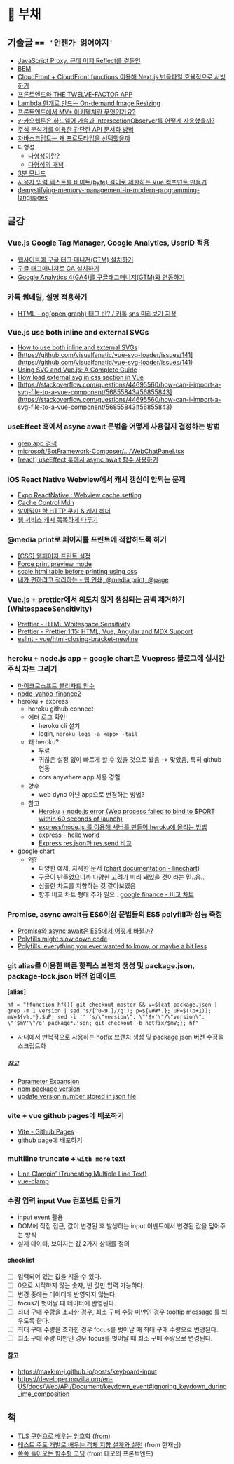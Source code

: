 # 🧱 부채

## 기술글 `== '언젠가 읽어야지'`
- [JavaScript Proxy. 근데 이제 Reflect를 곁들인](https://meetup.toast.com/posts/302)
- [BEM](http://getbem.com/naming/)
- [CloudFront + CloudFront functions 이용해 Next.js 번들파일 효율적으로 서빙하기](https://medium.com/wantedjobs/cloudfront-cloudfront-functions-%EC%9D%B4%EC%9A%A9%ED%95%98%EC%97%AC-next-js-%EB%B2%88%EB%93%A4%ED%8C%8C%EC%9D%BC-%ED%9A%A8%EC%9C%A8%EC%A0%81%EC%9C%BC%EB%A1%9C-%EC%84%9C%EB%B9%99%ED%95%98%EA%B8%B0-9ccc0541e406)
- [프론트엔드와 THE TWELVE-FACTOR APP](https://fe-developers.kakaoent.com/2021/211125-create-12factor-app-with-nextjs/)
- [Lambda 한개로 만드는 On-demand Image Resizing](https://engineering.huiseoul.com/lambda-%ED%95%9C%EA%B0%9C%EB%A1%9C-%EB%A7%8C%EB%93%9C%EB%8A%94-on-demand-image-resizing-d48167cc1c31)
- [프론트엔드에서 MV* 아키텍쳐란 무엇인가요?](https://velog.io/@teo/%ED%94%84%EB%A1%A0%ED%8A%B8%EC%97%94%EB%93%9C%EC%97%90%EC%84%9C-MV-%EC%95%84%ED%82%A4%ED%85%8D%EC%B3%90%EB%9E%80-%EB%AC%B4%EC%97%87%EC%9D%B8%EA%B0%80%EC%9A%94)
- [카카오웹툰은 하드웨어 가속과 IntersectionObserver를 어떻게 사용했을까?](https://fe-developers.kakaoent.com/2021/211202-gpu-intersection-observer/?fbclid=IwAR24RhzOELcG2lm1JuVoA1VGsS1omARHM2Kv9bN0QW1eVea1CcoKU0LX3_Q)
- [주석 분석기를 이용한 간단한 API 문서화 방법](https://engineering.linecorp.com/ko/blog/comments-parsing-api-documentation/)
- [자바스크립트는 왜 프로토타입을 선택했을까](https://medium.com/@limsungmook/%EC%9E%90%EB%B0%94%EC%8A%A4%ED%81%AC%EB%A6%BD%ED%8A%B8%EB%8A%94-%EC%99%9C-%ED%94%84%EB%A1%9C%ED%86%A0%ED%83%80%EC%9E%85%EC%9D%84-%EC%84%A0%ED%83%9D%ED%96%88%EC%9D%84%EA%B9%8C-997f985adb42)
- 다형성
  - [다형성이란?](https://tecoble.techcourse.co.kr/post/2020-10-27-polymorphism/)
  - [다형성의 개념](http://www.tcpschool.com/java/java_polymorphism_concept)
- [3분 모나드](https://overcurried.com/3%EB%B6%84%20%EB%AA%A8%EB%82%98%EB%93%9C/)
- [사용자 입력 텍스트를 바이트(byte) 길이로 제한하는 Vue 컴포넌트 만들기](https://meetup.toast.com/posts/319)
- [demystifying-memory-management-in-modern-programming-languages](https://dev.to/deepu105/demystifying-memory-management-in-modern-programming-languages-ddd)

## 글감

### Vue.js Google Tag Manager, Google Analytics, UserID 적용

- [웹사이트에 구글 태그 매니저(GTM) 설치하기](https://nohze.com/mkt/gtm02_GTMInstall/)
- [구글 태그매니저로 GA 설치하기](https://nohze.com/mkt/gtm03_GAInstall/)
- [Google Analytics 4(GA4)를 구글태그매니저(GTM)와 연동하기 ](https://finedata.tistory.com/23)

### 카톡 썸네일, 설명 적용하기

- [HTML - og(open graph) 태그 란? / 카톡,sns 미리보기 지정](https://gocoder.tistory.com/315)

### Vue.js use both inline and external SVGs
- [How to use both inline and external SVGs](https://vue-svg-loader.js.org/faq.html#how-to-use-both-inline-and-external-svgs)
- [https://github.com/visualfanatic/vue-svg-loader/issues/141](https://github.com/visualfanatic/vue-svg-loader/issues/141)
- [Using SVG and Vue.js: A Complete Guide](https://blog.logrocket.com/using-svg-and-vue-js-a-complete-guide/)
- [How load external svg in css section in Vue](https://stackoverflow.com/questions/59176312/how-load-external-svg-in-css-section-in-vue)
- [https://stackoverflow.com/questions/44695560/how-can-i-import-a-svg-file-to-a-vue-component/56855843#56855843](https://stackoverflow.com/questions/44695560/how-can-i-import-a-svg-file-to-a-vue-component/56855843#56855843)

### useEffect 훅에서 async await 문법을 어떻게 사용할지 결정하는 방법

- [grep.app 검색](https://grep.app/search?q=useEffect%5C%28%28.%7C%5Cs%7C%5Cn%29%2A%3Fasync&regexp=true&case=true&filter[lang][0]=JSX&filter[lang][1]=TSX)
- [microsoft/BotFramework-Composer/.../WebChatPanel.tsx](https://github.com/microsoft/BotFramework-Composer/blob/main/Composer/packages/client/src/components/WebChat/WebChatPanel.tsx)
- [[react] useEffect 훅에서 async await 함수 사용하기](https://velog.io/@he0_077/useEffect-%ED%9B%85%EC%97%90%EC%84%9C-async-await-%ED%95%A8%EC%88%98-%EC%82%AC%EC%9A%A9%ED%95%98%EA%B8%B0)

### iOS React Native Webview에서 캐시 갱신이 안되는 문제

- [Expo ReactNative :  Webview cache setting](https://blog.naver.com/PostView.naver?blogId=zizimoos&logNo=222324680030&categoryNo=51&parentCategoryNo=0&viewDate=&currentPage=1&postListTopCurrentPage=1&from=postView&userTopListOpen=true&userTopListCount=5&userTopListManageOpen=false&userTopListCurrentPage=1)
- [Cache Control Mdn](https://developer.mozilla.org/en-US/docs/Web/HTTP/Headers/Cache-Control)
- [알아둬야 할 HTTP 쿠키 & 캐시 헤더](https://www.zerocho.com/category/HTTP/post/5b594dd3c06fa2001b89feb9)
- [웹 서비스 캐시 똑똑하게 다루기](https://toss.tech/article/smart-web-service-cache)

### @media print로 페이지를 프린트에 적합하도록 하기

- [[CSS] 웹페이지 프린트 설정](https://studyhardgogo.tistory.com/148)
- [Force print preview mode](https://developer.chrome.com/docs/devtools/css/print-preview/)
- [scale html table before printing using css](https://stackoverflow.com/questions/28757370/scale-html-table-before-printing-using-css)
- [내가 편하려고 정리하는 - 웹 인쇄, @media print, @page](https://velog.io/@may54ther/%EB%82%B4%EA%B0%80-%ED%8E%B8%ED%95%98%EB%A0%A4%EA%B3%A0-%EC%A0%95%EB%A6%AC%ED%95%98%EB%8A%94-%EC%9D%B8%EC%87%84-%EA%B4%80%EB%A0%A8-CSS)

### Vue.js + prettier에서 의도치 않게 생성되는 공백 제거하기 (WhitespaceSensitivity)

- [Prettier - HTML Whitespace Sensitivity](https://prettier.io/docs/en/options.html#html-whitespace-sensitivity)
- [Prettier - Prettier 1.15: HTML, Vue, Angular and MDX Support](https://prettier.io/blog/2018/11/07/1.15.0.html#whitespace-sensitive-formatting)
- [eslint - vue/html-closing-bracket-newline](https://eslint.vuejs.org/rules/html-closing-bracket-newline.html)

### heroku + node.js app + google chart로 Vuepress 블로그에 실시간 주식 차트 그리기

- [마이크로소프트 블리자드 인수](https://news.hada.io/topic?id=5784&utm_source=slack&utm_medium=bot&utm_campaign=TLS6AUE2K)
- [node-yahoo-finance2](https://github.com/gadicc/node-yahoo-finance2)
- heroku + express
  - heroku github connect
  - 에러 로그 확인
    - heroku cli 설치
    - login, `heroku logs -a <app> -tail`
  - 왜 heroku?
    - 무료
    - 귀찮은 설정 없이 빠르게 할 수 있을 것으로 봤음 -> 맞았음, 특히 github 연동
    - cors anywhere app 사용 경험
  - 향후
    - web dyno 아닌 app으로 변경하는 방법?
  - 참고
    - [Heroku + node.js error (Web process failed to bind to $PORT within 60 seconds of launch)](https://stackoverflow.com/questions/15693192/heroku-node-js-error-web-process-failed-to-bind-to-port-within-60-seconds-of)
    - [express/node.js 를 이용해 서버를 만들어 heroku에 올리는 방법](https://medium.com/@yoobi55/express-node-js-%EB%A5%BC-%EC%9D%B4%EC%9A%A9%ED%95%B4-%EC%84%9C%EB%B2%84%EB%A5%BC-%EB%A7%8C%EB%93%A4%EC%96%B4-heroku%EC%97%90-%EC%98%AC%EB%A6%AC%EB%8A%94-%EB%B0%A9%EB%B2%95-3a5134fc8743)
    - [express - hello world](https://expressjs.com/en/starter/hello-world.html)
    - [Express res.json과 res.send 비교](https://haeguri.github.io/2018/12/30/compare-response-json-send-func/)
- google chart
  - 왜?
    - 다양한 예제, 자세한 문서 ([chart documentation - linechart](https://developers.google.com/chart/interactive/docs/gallery/linechart?hl=en))
    - 구글이 만들었으니까 다양한 고려가 미리 돼있을 것이라는 믿..음..
    - 심플한 차트를 지향하는 것 같아보였음
    - 향후 비교 차트 형태 추가 필요 : [google finance - 비교 차트](https://www.google.com/finance/quote/AAPL:NASDAQ?comparison=NASDAQ%3ATSLA%2CNASDAQ%3AAMZN)
    
### Promise, async await등 ES6이상 문법들의 ES5 polyfill과 성능 측정

- [Promise와 async await은 ES5에서 어떻게 바뀔까?](https://velog.io/@ansrjsdn/Promise%EC%99%80-async-await%EC%9D%80-ES5%EC%97%90%EC%84%9C-%EC%96%B4%EB%96%BB%EA%B2%8C-%EB%B0%94%EB%80%94%EA%B9%8C)
- [Polyfills might slow down code](https://doctorderek.medium.com/polyfills-might-slow-down-code-5c7dfe6c7e40)
- [Polyfills: everything you ever wanted to know, or maybe a bit less](https://medium.com/hackernoon/polyfills-everything-you-ever-wanted-to-know-or-maybe-a-bit-less-7c8de164e423)

### git alias를 이용한 빠른 핫픽스 브랜치 생성 및 package.json, package-lock.json 버전 업데이트

**[alias]**

`hf = "!function hf(){ git checkout master && v=$(cat package.json | grep -m 1 version | sed 's/[^0-9.]//g'); p=${v##*.}; uP=$((p+1)); mV=${v%.*}.$uP; sed -i '' 's/\"version\": \"'$v'\"/\"version\": \"'$mV'\"/g' package*.json; git checkout -b hotfix/$mV;}; hf"`

- 사내에서 반복적으로 사용하는 hotfix 브랜치 생성 및 package.json 버전 수정을 스크립트화

##### 참고

- [Parameter Expansion](https://mug896.github.io/bash-shell/exp_and_sub/parameter_expansion.html)
- [npm package version](https://gist.github.com/DarrenN/8c6a5b969481725a4413?permalink_comment_id=3772203#gistcomment-3772203)
- [update version number stored in json file](https://stackoverflow.com/questions/36402167/update-version-number-stored-in-json-file/36404244#36404244)

### vite + vue github pages에 배포하기

- [Vite - Github Pages](https://vitejs.dev/guide/static-deploy.html#github-pages)
- [github page에 배포하기](https://junilhwang.github.io/TIL/Vuepress/Deploy/#github-page%E1%84%8B%E1%85%A6-%E1%84%87%E1%85%A2%E1%84%91%E1%85%A9%E1%84%92%E1%85%A1%E1%84%80%E1%85%B5)

### multiline truncate + `with more` text

- [Line Clampin’ (Truncating Multiple Line Text)](https://css-tricks.com/line-clampin/)
- [vue-clamp](https://github.com/Justineo/vue-clamp)

### 수량 입력 input Vue 컴포넌트 만들기

- input event 활용
- DOM에 직접 접근, 값이 변경된 후 발생하는 input 이벤트에서 변경된 값을 덮어주는 방식
- 실제 데이터, 보여지는 값 2가지 상태를 정의

#### checklist

- [ ] 입력되어 있는 값을 지울 수 있다.
- [ ] 0으로 시작하지 않는 숫자, 빈 값만 입력 가능하다.
- [ ] 변경 중에는 데이터에 반영되지 않는다.
- [ ] focus가 벗어날 때 데이터에 반영된다.
- [ ] 최대 구매 수량을 초과한 경우, 최소 구매 수량 미만인 경우 tooltip message 를 띄우도록 한다.
- [ ] 최대 구매 수량을 초과한 경우 focus를 벗어날 때 최대 구매 수량으로 변경된다.
- [ ] 최소 구매 수량 미만인 경우 focus를 벗어날 때 최소 구매 수량으로 변경된다.

#### 참고

- https://maxkim-j.github.io/posts/keyboard-input
- https://developer.mozilla.org/en-US/docs/Web/API/Document/keydown_event#ignoring_keydown_during_ime_composition

## 책

- [TLS 구현으로 배우는 암호학](http://www.kyobobook.co.kr/product/detailViewKor.laf?ejkGb=KOR&mallGb=KOR&barcode=9791161754284&orderClick=LEa&Kc=) ([from](https://www.facebook.com/hika00/posts/5234521349896615))
- [테스트 주도 개발로 배우는 객체 지향 설계와 실천](http://www.kyobobook.co.kr/product/detailViewKor.laf?mallGb=KOR&ejkGb=KOR&barcode=9788966260836) (from 한재님)
- [쏙쏙 들어오는 함수형 코딩](http://www.kyobobook.co.kr/product/detailViewKor.laf?ejkGb=KOR&mallGb=KOR&barcode=9791191600759&orderClick=LAG&Kc=) (from 테오의 프론트엔드)
